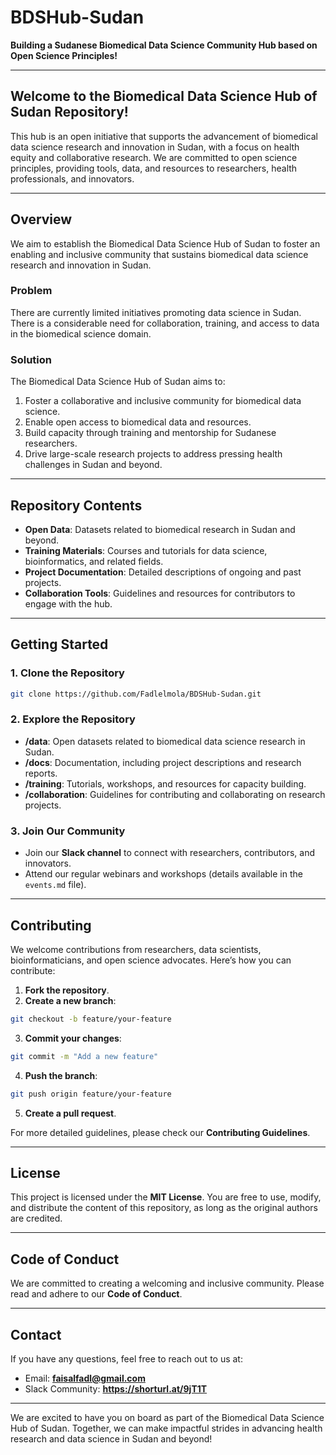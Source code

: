 # BDSHub-Sudan
**Building a Sudanese Biomedical Data Science Community Hub based on Open Science Principles!**

---

## **Welcome to the Biomedical Data Science Hub of Sudan Repository!**
This hub is an open initiative that supports the advancement of biomedical data science research and innovation in Sudan, with a focus on health equity and collaborative research. We are committed to open science principles, providing tools, data, and resources to researchers, health professionals, and innovators.

---

## **Overview**
We aim to establish the Biomedical Data Science Hub of Sudan to foster an enabling and inclusive community that sustains biomedical data science research and innovation in Sudan.

### **Problem**
There are currently limited initiatives promoting data science in Sudan. There is a considerable need for collaboration, training, and access to data in the biomedical science domain.

### **Solution**
The Biomedical Data Science Hub of Sudan aims to:
1. Foster a collaborative and inclusive community for biomedical data science.
2. Enable open access to biomedical data and resources.
3. Build capacity through training and mentorship for Sudanese researchers.
4. Drive large-scale research projects to address pressing health challenges in Sudan and beyond.

---

## **Repository Contents**

- **Open Data**: Datasets related to biomedical research in Sudan and beyond.
- **Training Materials**: Courses and tutorials for data science, bioinformatics, and related fields.
- **Project Documentation**: Detailed descriptions of ongoing and past projects.
- **Collaboration Tools**: Guidelines and resources for contributors to engage with the hub.

---

## **Getting Started**
### **1. Clone the Repository**
```bash
git clone https://github.com/Fadlelmola/BDSHub-Sudan.git
```

### **2. Explore the Repository**
- **/data**: Open datasets related to biomedical data science research in Sudan.
- **/docs**: Documentation, including project descriptions and research reports.
- **/training**: Tutorials, workshops, and resources for capacity building.
- **/collaboration**: Guidelines for contributing and collaborating on research projects.

### **3. Join Our Community**
- Join our **Slack channel** to connect with researchers, contributors, and innovators.
- Attend our regular webinars and workshops (details available in the `events.md` file).

---

## **Contributing**
We welcome contributions from researchers, data scientists, bioinformaticians, and open science advocates. Here’s how you can contribute:
1. **Fork the repository**.
2. **Create a new branch**:
```bash
git checkout -b feature/your-feature
```
3. **Commit your changes**:
```bash
git commit -m "Add a new feature"
```
4. **Push the branch**:
```bash
git push origin feature/your-feature
```
5. **Create a pull request**.

For more detailed guidelines, please check our **Contributing Guidelines**.

---

## **License**
This project is licensed under the **MIT License**. You are free to use, modify, and distribute the content of this repository, as long as the original authors are credited.

---

## **Code of Conduct**
We are committed to creating a welcoming and inclusive community. Please read and adhere to our **Code of Conduct**.

---

## **Contact**
If you have any questions, feel free to reach out to us at:
- Email: **faisalfadl@gmail.com**
- Slack Community: **https://shorturl.at/9jT1T**

---

We are excited to have you on board as part of the Biomedical Data Science Hub of Sudan. Together, we can make impactful strides in advancing health research and data science in Sudan and beyond!

